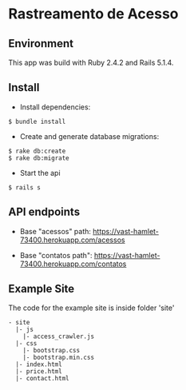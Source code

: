 # Rastreamento de Acesso

## Environment
This app was build with Ruby 2.4.2 and Rails 5.1.4.

## Install
* Install dependencies:
```console
$ bundle install
```
* Create and generate database migrations:
```console
$ rake db:create
$ rake db:migrate
```
* Start the api
```console
$ rails s
```
## API endpoints
* Base "acessos" path:
https://vast-hamlet-73400.herokuapp.com/acessos

* Base "contatos path":
https://vast-hamlet-73400.herokuapp.com/contatos

## Example Site

The code for the example site is inside folder 'site'
```
- site
  |- js
    |- access_crawler.js
  |- css
    |- bootstrap.css
    |- bootstrap.min.css
  |- index.html
  |- price.html
  |- contact.html
```